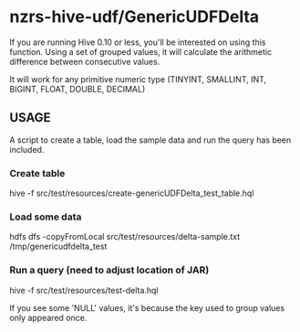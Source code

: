 # nzrs-hive-udf/GenericUDFDelta

If you are running Hive 0.10 or less, you'll be interested on using this
function. Using a set of grouped values, it will calculate the
arithmetic difference between consecutive values.

It will work for any primitive numeric type (TINYINT, SMALLINT, INT,
BIGINT, FLOAT, DOUBLE, DECIMAL)

## USAGE

A script to create a table, load the sample data and run the query has
been included.

### Create table
hive -f src/test/resources/create-genericUDFDelta_test_table.hql

### Load some data
hdfs dfs -copyFromLocal src/test/resources/delta-sample.txt /tmp/genericudfdelta_test

### Run a query (need to adjust location of JAR)
hive -f src/test/resources/test-delta.hql

If you see some 'NULL' values, it's because the key used to group values
only appeared once.

